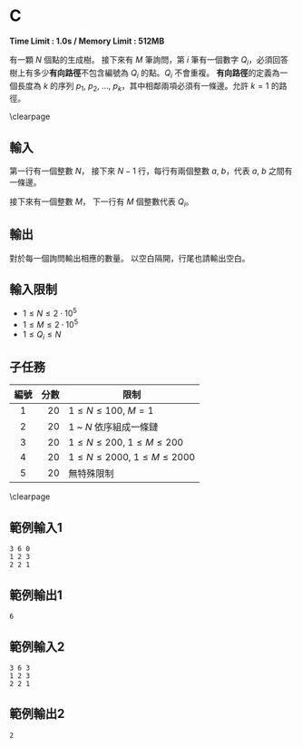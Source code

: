 # C
**Time Limit : 1.0s / Memory Limit : 512MB**

有一顆 $N$ 個點的生成樹。
接下來有 $M$ 筆詢問，第 $i$ 筆有一個數字 $Q_i$，必須回答樹上有多少**有向路徑**不包含編號為 $Q_i$ 的點。$Q_i$ 不會重複。
**有向路徑**的定義為一個長度為 $k$ 的序列 $p_1,~p_2,~\dots,~p_k$，其中相鄰兩項必須有一條邊。允許 $k = 1$ 的路徑。

\clearpage

## 輸入
第一行有一個整數 $N$，
接下來 $N - 1$ 行，每行有兩個整數 $a,~b$，代表 $a,~b$ 之間有一條邊。

接下來有一個整數 $M$，
下一行有 $M$ 個整數代表 $Q_i$。

## 輸出
對於每一個詢問輸出相應的數量。
以空白隔開，行尾也請輸出空白。

## 輸入限制
- $1 \le N \le 2 \cdot 10^5$
- $1 \le M \le 2 \cdot 10^5$
- $1 \le Q_i \le N$


## 子任務
| 編號 | 分數 |    限制    |
| :---: | ---: | ---------- |
|  1  | 20 | $1 \le N \le 100,~M = 1$ |
|  2  | 20 | $1$ ~ $N$ 依序組成一條鏈 |
|  3  | 20 | $1 \le N \le 200,~1 \le M \le 200$ |
|  4  | 20 | $1 \le N \le 2000,~1 \le M \le 2000$ |
|  5  | 20 | 無特殊限制 |

\clearpage

## 範例輸入1
```
3 6 0
1 2 3
2 2 1
```

## 範例輸出1
```
6
```

## 範例輸入2
```
3 6 3
1 2 3
2 2 1
```

## 範例輸出2
```
2
```